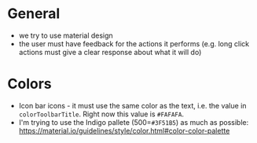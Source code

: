 General
=======

* we try to use material design
* the user must have feedback for the actions it performs (e.g. long click actions must give a clear
response about what it will do)

Colors
======

* Icon bar icons - it must use the same color as the text, i.e. the value in `colorToolbarTitle`.
Right now this value is `#FAFAFA`.
* I'm trying to use the Indigo pallete (500=`#3F51B5`) as much as possible:
https://material.io/guidelines/style/color.html#color-color-palette
